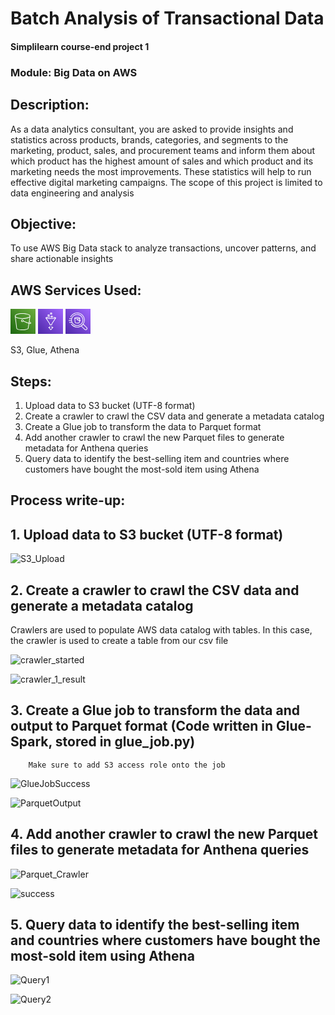# Batch Analysis of Transactional Data
#### Simplilearn course-end project 1
### Module: Big Data on AWS

## Description:
As a data analytics consultant, you are asked to provide insights and statistics across products, brands, categories, and segments to the marketing, product, sales, and procurement teams and inform them about which product has the highest amount of sales and which product and its marketing needs the most improvements. These statistics will help to run effective digital marketing campaigns. The scope of this project is limited to data engineering and analysis

## Objective: 
To use AWS Big Data stack to analyze transactions, uncover patterns, and share actionable insights

## AWS Services Used:
<svg class="w-6 h-6" height="40" width="40" xmlns="http://www.w3.org/2000/svg"><defs><linearGradient x1="0%" y1="100%" x2="100%" y2="0%" id="Arch_Amazon-S3-Standard_32_svg__a"><stop stop-color="#1B660F" offset="0%"></stop><stop stop-color="#6CAE3E" offset="100%"></stop></linearGradient></defs><g fill="none" fill-rule="evenodd"><path d="M0 0h40v40H0z" fill="url(#Arch_Amazon-S3-Standard_32_svg__a)"></path><path d="M30.074 22.671l.2-1.301c1.703 1.016 1.735 1.444 1.732 1.46-.004.003-.308.24-1.932-.159zm-10.185-3.733a.995.995 0 01-.992.994.994.994 0 010-1.99c.547 0 .992.448.992.996zm7.869 12.33c0 .123-.495.31-.93.478l-.445.17c-.475.189-1.037.359-1.669.504-1.576.366-3.75.585-5.817.585-5.503 0-8.435-1.009-8.439-1.798L8.256 13.57c1.899 1.452 5.8 2.382 10.641 2.382 4.63 0 9.364-.897 11.584-2.472l-1.366 8.92c-2.871-.874-6.392-2.56-8.132-3.398l-.105-.05.002-.015c0-1.098-.89-1.99-1.983-1.99a1.988 1.988 0 00-1.983 1.99c0 1.097.89 1.99 1.983 1.99.733 0 1.367-.407 1.71-1.002 1.806.868 5.41 2.591 8.356 3.468l-1.205 7.874zm-8.86-23.273c6.676 0 11.857 1.86 11.894 3.465l-.024.148c-.27 1.579-5.352 3.35-11.87 3.35-6.388 0-10.71-1.725-10.89-3.375l-.015-.12c.023-1.678 4.397-3.468 10.904-3.468zm11.538 12.318l1.344-8.76c.001-.026.006-.05.006-.076C31.786 8.674 25.233 7 18.897 7 12.003 7 7 8.883 7 11.477l.003.061 2.468 19.73c0 2.6 7.852 2.732 9.426 2.732 2.137 0 4.394-.228 6.04-.61a12.74 12.74 0 001.81-.548l.432-.167c.844-.321 1.57-.598 1.564-1.331l1.18-7.684c.655.158 1.197.24 1.63.24.58-.001.973-.143 1.21-.428a.982.982 0 00.219-.832c-.127-.681-.923-1.405-2.546-2.327z" fill="#FFF"></path></g></svg>
<svg class="w-6 h-6" height="40" width="40" xmlns="http://www.w3.org/2000/svg"><defs><linearGradient x1="0%" y1="100%" x2="100%" y2="0%" id="Arch_AWS-Glue_32_svg__a"><stop stop-color="#4D27A8" offset="0%"></stop><stop stop-color="#A166FF" offset="100%"></stop></linearGradient></defs><g fill="none" fill-rule="evenodd"><path d="M0 0h40v40H0z" fill="url(#Arch_AWS-Glue_32_svg__a)"></path><path d="M27.163 15.543c-1.839.412-4.673.495-6.663.495-1.977 0-4.785-.082-6.625-.486l5.539 8.197a.504.504 0 01.086.281v1.068c.701.202 1.349.205 2 .007V24.03c0-.1.03-.2.087-.282l5.576-8.205zm1.69-.771l.03.02-6.383 9.392v1.276a.5.5 0 01-.314.464 4.382 4.382 0 01-1.653.329 4.909 4.909 0 01-1.706-.324.501.501 0 01-.327-.47v-1.275l-6.395-9.465A.572.572 0 0112 14.41c0-1.425 4.692-1.689 7.488-1.72l.012 1.002c-3.343.036-5.421.41-6.212.7.943.309 3.533.644 7.212.644 3.45 0 5.943-.295 7.017-.587-.5-.133-1.416-.315-3.078-.519l.121-.994c4.122.503 4.44.928 4.44 1.474 0 .131-.06.25-.147.362zM16.5 11.008h1v-1.001h-1v1.001zm-1 .501V9.506a.5.5 0 01.5-.501h2a.5.5 0 01.5.5v2.004a.5.5 0 01-.5.501h-2a.5.5 0 01-.5-.5zm5-3.506h1V7.002h-1v1.001zm-1 .501V6.501A.5.5 0 0120 6h2a.5.5 0 01.5.5v2.004a.5.5 0 01-.5.501h-2a.5.5 0 01-.5-.5zm2 4.508h1V12.01h-1v1.002zm-.5-2.004h2a.5.5 0 01.5.501v2.004a.5.5 0 01-.5.5h-2a.5.5 0 01-.5-.5v-2.004a.5.5 0 01.5-.5zm3.424 18.325a.5.5 0 01-.079.536l-3.469 3.96a.5.5 0 01-.752 0l-3.469-3.96a.5.5 0 01.376-.83h1.453v-1.002h1v1.503a.5.5 0 01-.5.5h-.849L20.5 32.74l2.365-2.699H22a.5.5 0 01-.5-.5v-1.503h1v1.002h1.469c.196 0 .374.114.455.294z" fill="#FFF"></path></g></svg>
<svg class="w-6 h-6" height="40" width="40" xmlns="http://www.w3.org/2000/svg"><defs><linearGradient x1="0%" y1="100%" x2="100%" y2="0%" id="Arch_Amazon-Athena_32_svg__a"><stop stop-color="#4D27A8" offset="0%"></stop><stop stop-color="#A166FF" offset="100%"></stop></linearGradient></defs><g fill="none" fill-rule="evenodd"><path d="M0 0h40v40H0z" fill="url(#Arch_Amazon-Athena_32_svg__a)"></path><path d="M18.726 14.285c1.8 0 2.982.285 3.42.5-.438.214-1.62.498-3.42.498-1.8 0-2.982-.284-3.42-.499.438-.214 1.62-.499 3.42-.499zm.014 3.198c-.088-.027-.164-.079-.164-.181 0-.14.114-.253.256-.253.042 0 .072.026.107.043l-.199.391zm2.939 4.156a1.203 1.203 0 01-.303.156 4.024 4.024 0 01-.566.166 9.261 9.261 0 01-1.978.202c-1.542 0-2.616-.322-2.846-.522l-.688-5.794c1.187.401 2.937.433 3.428.433.496 0 2.275-.033 3.464-.445l-.202 2.298a34.447 34.447 0 01-2.44-1.048.754.754 0 00-1.475.216.753.753 0 001.041.69c1.178.56 2.09.944 2.781 1.186l-.216 2.462zm-7.525-6.797l.822 6.891c0 1.411 3.698 1.427 3.856 1.427.78 0 1.564-.08 2.206-.226.269-.061.507-.133.71-.212.624-.241.94-.574.938-.946l.204-2.305c.299.068.534.098.715.098.478 0 .604-.189.69-.319l.077-.476c-.122-.492-1-1.187-1.297-1.404l.224-2.543-.005-.001c.001-.014.007-.027.007-.042 0-1.424-3.811-1.496-4.575-1.496-.764 0-4.575.072-4.575 1.496 0 .02.008.037.01.057h-.007zm4.591-5.448c4.765 0 8.643 3.803 8.643 8.478s-3.878 8.478-8.643 8.478c-4.765 0-8.642-3.803-8.642-8.478s3.877-8.478 8.642-8.478zM6.017 21.267v.998h4.177a9.69 9.69 0 008.551 5.082c5.326 0 9.66-4.25 9.66-9.475 0-5.224-4.334-9.475-9.66-9.475-4.41 0-8.132 2.917-9.283 6.886H6.017v.997h3.217a9.236 9.236 0 00-.148 1.592c0 .136.015.268.02.403H5v.997h4.203c.105.693.285 1.36.535 1.995H6.017zm27.486 11.265c-.614.603-1.68.608-2.295.005l-5.253-5.152a12.068 12.068 0 002.34-2.246l5.214 5.142a1.566 1.566 0 01-.006 2.25zm.726-2.955l-5.334-5.26a11.64 11.64 0 001.953-6.445C30.848 11.326 25.418 6 18.745 6 13.95 6 9.6 8.782 7.665 13.087l.93.402c1.773-3.943 5.757-6.492 10.15-6.492 6.112 0 11.086 4.879 11.086 10.875s-4.974 10.876-11.086 10.876c-3.732 0-7.192-1.827-9.254-4.885l-.848.551c2.251 3.338 6.027 5.331 10.102 5.331 2.333 0 4.506-.662 6.356-1.788l5.388 5.286c.498.488 1.159.757 1.86.757a2.66 2.66 0 001.872-.761 2.55 2.55 0 00.008-3.662z" fill="#FFF"></path></g></svg>

S3, Glue, Athena

## Steps:

1. Upload data to S3 bucket (UTF-8 format)
2. Create a crawler to crawl the CSV data and generate a metadata catalog
3. Create a Glue job to transform the data to Parquet format
4. Add another crawler to crawl the new Parquet files to generate metadata for Anthena queries
5. Query data to identify the best-selling item and countries where customers have bought the most-sold item using Athena

## Process write-up:

## 1. Upload data to S3 bucket (UTF-8 format)

![S3_Upload](./_pics/s3_upload.png)

## 2. Create a crawler to crawl the CSV data and generate a metadata catalog

Crawlers are used to populate AWS data catalog with tables. In this case, the crawler is used to create a table from our csv file

![crawler_started](./_pics/crawler_started.png)

![crawler_1_result](./_pics/crawl_1_result.png)

## 3. Create a Glue job to transform the data and output to Parquet format (Code written in Glue-Spark, stored in glue_job.py)

        Make sure to add S3 access role onto the job

![GlueJobSuccess](./_pics/glue_job_success.png)

![ParquetOutput](./_pics/parquet_output.png)

## 4. Add another crawler to crawl the new Parquet files to generate metadata for Anthena queries

![Parquet_Crawler](./_pics/parquet_crawler.png)

![success](./_pics/crawler_2_success.png)

## 5. Query data to identify the best-selling item and countries where customers have bought the most-sold item using Athena

![Query1](./_pics/query1.png)

![Query2](./_pics/query2.png)